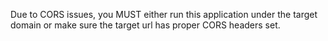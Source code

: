 Due to CORS issues, you MUST either run this application under the target domain or make sure the target url has proper CORS headers set.